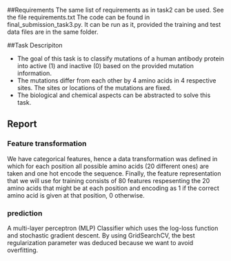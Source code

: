 ##Requirements
The same list of requirements as in task2 can be used. See the file requirements.txt
The code can be found in final_submission_task3.py. It can be run as it, provided the training and test data files are in the same folder.

##Task Descripiton
- The goal of this task is to classify mutations of a human antibody protein into active (1) and inactive (0) based on the provided mutation information.
- The mutations differ from each other by 4 amino acids in 4 respective sites. The sites or locations of the mutations are fixed.
- The biological and chemical aspects can be abstracted to solve this task.

## Report
### Feature transformation
We have categorical features, hence a data transformation was defined in which for each position all possible amino acids (20 different ones) are taken and one hot encode the sequence.
Finally, the feature representation that we will use for training consists of 80 features respesenting the 20 amino acids that might be at each position and encoding as 1 if the correct amino acid is given at that position, 0 otherwise.
### prediction
A multi-layer perceptron (MLP) Classifier which uses the log-loss function and stochastic gradient descent.
By using GridSearchCV, the best regularization parameter was deduced because we want to avoid overfitting.
